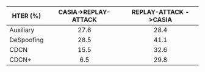 | HTER (%)  | CASIA->REPLAY-ATTACK | REPLAY-ATTACK ->CASIA |
| --- | :---:|:---: |
| Auxiliary | 27.6  | 28.4  |
| DeSpoofing | 28.5 | 41.1  |
| CDCN | 15.5  | 32.6  |
| CDCN+ | 6.5 | 29.8  |



